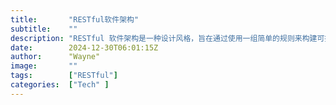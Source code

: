 ```yaml
---
title:       "RESTful软件架构"
subtitle:    ""
description: "RESTful 软件架构是一种设计风格，旨在通过使用一组简单的规则来构建可扩展的、易于维护的网络服务。它基于客户端-服务器模型，并利用HTTP协议的标准方法（如  GET、POST、PUT 和 DELETE）来实现资源的表示状态转移（REST）。"
date:        2024-12-30T06:01:15Z
author:      "Wayne"
image:       ""
tags:        ["RESTful"]
categories:  ["Tech" ]
---
```

